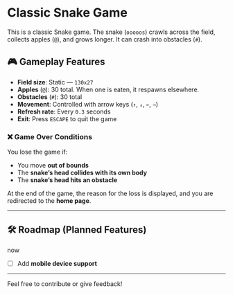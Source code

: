 # Classic Snake Game

This is a classic Snake game. The snake (`ooooos`) crawls across the field, collects apples (`@`), and grows longer. It can crash into obstacles (`#`).

## 🎮 Gameplay Features

- **Field size**: Static — `130x27`
- **Apples** (`@`): 30 total. When one is eaten, it respawns elsewhere.
- **Obstacles** (`#`): 30 total
- **Movement**: Controlled with arrow keys (`↑`, `↓`, `←`, `→`)
- **Refresh rate**: Every `0.3` seconds
- **Exit**: Press `ESCAPE` to quit the game

### ❌ Game Over Conditions

You lose the game if:

- You move **out of bounds**
- The **snake’s head collides with its own body**
- The **snake’s head hits an obstacle**

At the end of the game, the reason for the loss is displayed, and you are redirected to the **home page**.

---

## 🛠️ Roadmap (Planned Features)
now
- [ ] Add **mobile device support**

---

Feel free to contribute or give feedback!
